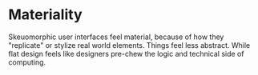 # Materiality

Skeuomorphic user interfaces feel material, because of how they "replicate" or stylize real world elements. Things feel less abstract. While flat design feels like designers pre-chew the logic and technical side of computing.